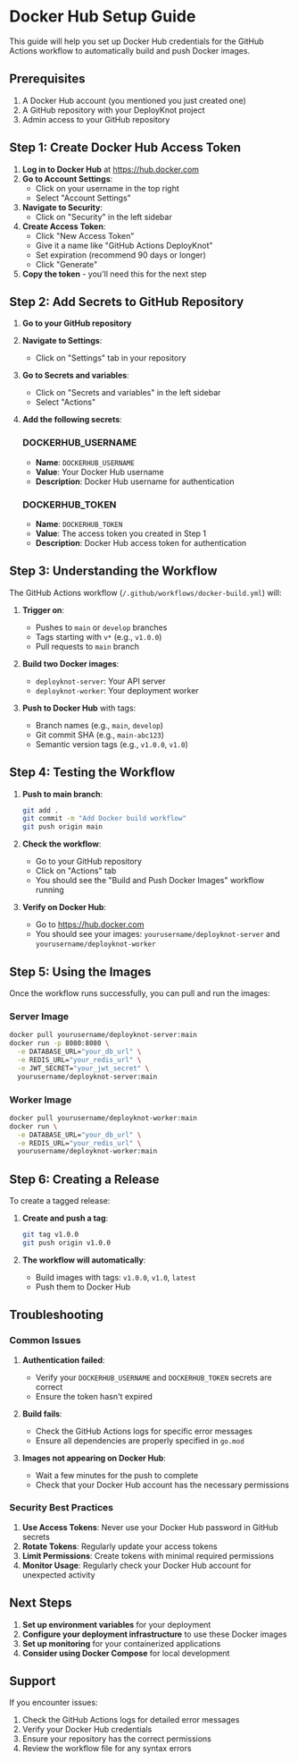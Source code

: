 # Docker Hub Setup Guide

This guide will help you set up Docker Hub credentials for the GitHub Actions workflow to automatically build and push Docker images.

## Prerequisites

1. A Docker Hub account (you mentioned you just created one)
2. A GitHub repository with your DeployKnot project
3. Admin access to your GitHub repository

## Step 1: Create Docker Hub Access Token

1. **Log in to Docker Hub** at https://hub.docker.com
2. **Go to Account Settings**:
   - Click on your username in the top right
   - Select "Account Settings"
3. **Navigate to Security**:
   - Click on "Security" in the left sidebar
4. **Create Access Token**:
   - Click "New Access Token"
   - Give it a name like "GitHub Actions DeployKnot"
   - Set expiration (recommend 90 days or longer)
   - Click "Generate"
5. **Copy the token** - you'll need this for the next step

## Step 2: Add Secrets to GitHub Repository

1. **Go to your GitHub repository**
2. **Navigate to Settings**:
   - Click on "Settings" tab in your repository
3. **Go to Secrets and variables**:
   - Click on "Secrets and variables" in the left sidebar
   - Select "Actions"
4. **Add the following secrets**:

   ### DOCKERHUB_USERNAME
   - **Name**: `DOCKERHUB_USERNAME`
   - **Value**: Your Docker Hub username
   - **Description**: Docker Hub username for authentication

   ### DOCKERHUB_TOKEN
   - **Name**: `DOCKERHUB_TOKEN`
   - **Value**: The access token you created in Step 1
   - **Description**: Docker Hub access token for authentication

## Step 3: Understanding the Workflow

The GitHub Actions workflow (`/.github/workflows/docker-build.yml`) will:

1. **Trigger on**:
   - Pushes to `main` or `develop` branches
   - Tags starting with `v*` (e.g., `v1.0.0`)
   - Pull requests to `main` branch

2. **Build two Docker images**:
   - `deployknot-server`: Your API server
   - `deployknot-worker`: Your deployment worker

3. **Push to Docker Hub** with tags:
   - Branch names (e.g., `main`, `develop`)
   - Git commit SHA (e.g., `main-abc123`)
   - Semantic version tags (e.g., `v1.0.0`, `v1.0`)

## Step 4: Testing the Workflow

1. **Push to main branch**:
   ```bash
   git add .
   git commit -m "Add Docker build workflow"
   git push origin main
   ```

2. **Check the workflow**:
   - Go to your GitHub repository
   - Click on "Actions" tab
   - You should see the "Build and Push Docker Images" workflow running

3. **Verify on Docker Hub**:
   - Go to https://hub.docker.com
   - You should see your images: `yourusername/deployknot-server` and `yourusername/deployknot-worker`

## Step 5: Using the Images

Once the workflow runs successfully, you can pull and run the images:

### Server Image
```bash
docker pull yourusername/deployknot-server:main
docker run -p 8080:8080 \
  -e DATABASE_URL="your_db_url" \
  -e REDIS_URL="your_redis_url" \
  -e JWT_SECRET="your_jwt_secret" \
  yourusername/deployknot-server:main
```

### Worker Image
```bash
docker pull yourusername/deployknot-worker:main
docker run \
  -e DATABASE_URL="your_db_url" \
  -e REDIS_URL="your_redis_url" \
  yourusername/deployknot-worker:main
```

## Step 6: Creating a Release

To create a tagged release:

1. **Create and push a tag**:
   ```bash
   git tag v1.0.0
   git push origin v1.0.0
   ```

2. **The workflow will automatically**:
   - Build images with tags: `v1.0.0`, `v1.0`, `latest`
   - Push them to Docker Hub

## Troubleshooting

### Common Issues

1. **Authentication failed**:
   - Verify your `DOCKERHUB_USERNAME` and `DOCKERHUB_TOKEN` secrets are correct
   - Ensure the token hasn't expired

2. **Build fails**:
   - Check the GitHub Actions logs for specific error messages
   - Ensure all dependencies are properly specified in `go.mod`

3. **Images not appearing on Docker Hub**:
   - Wait a few minutes for the push to complete
   - Check that your Docker Hub account has the necessary permissions

### Security Best Practices

1. **Use Access Tokens**: Never use your Docker Hub password in GitHub secrets
2. **Rotate Tokens**: Regularly update your access tokens
3. **Limit Permissions**: Create tokens with minimal required permissions
4. **Monitor Usage**: Regularly check your Docker Hub account for unexpected activity

## Next Steps

1. **Set up environment variables** for your deployment
2. **Configure your deployment infrastructure** to use these Docker images
3. **Set up monitoring** for your containerized applications
4. **Consider using Docker Compose** for local development

## Support

If you encounter issues:
1. Check the GitHub Actions logs for detailed error messages
2. Verify your Docker Hub credentials
3. Ensure your repository has the correct permissions
4. Review the workflow file for any syntax errors 